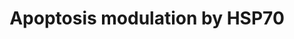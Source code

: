 ---
annotations:
- type: Pathway Ontology
  value: apoptotic cell death pathway
authors:
- MaintBot
- Andra
- Christine Chichester
- Mkutmon
- Khanspers
- Eweitz
description: This pathway summarizes the various ways by which HSP70 proteins can
  inhibit apoptosis.
last-edited: 2021-05-16
organisms:
- Bos taurus
redirect_from:
- /index.php/Pathway:WP1082
- /instance/WP1082
schema-jsonld:
- '@context': https://schema.org/
  '@id': https://wikipathways.github.io/pathways/WP1082.html
  '@type': Dataset
  creator:
    '@type': Organization
    name: WikiPathways
  description: This pathway summarizes the various ways by which HSP70 proteins can
    inhibit apoptosis.
  keywords:
  - CASP7
  - FAS
  - CYCS
  - APAF1
  - Apoptosis
  - NFKB1
  - TNFRSF1A
  - CASP6
  - CASP9
  - CASP8
  - CASP3
  - BID2
  - MAP3K1
  - CASP2
  - MAPK10
  - TNF-alpha
  - NF-kB Pathway
  - HSPA1A
  - RIPK1
  - FASLG
  - FADD
  - AIFM1
  license: CC0
  name: Apoptosis modulation by HSP70
seo: CreativeWork
title: Apoptosis modulation by HSP70
wpid: WP1082
---